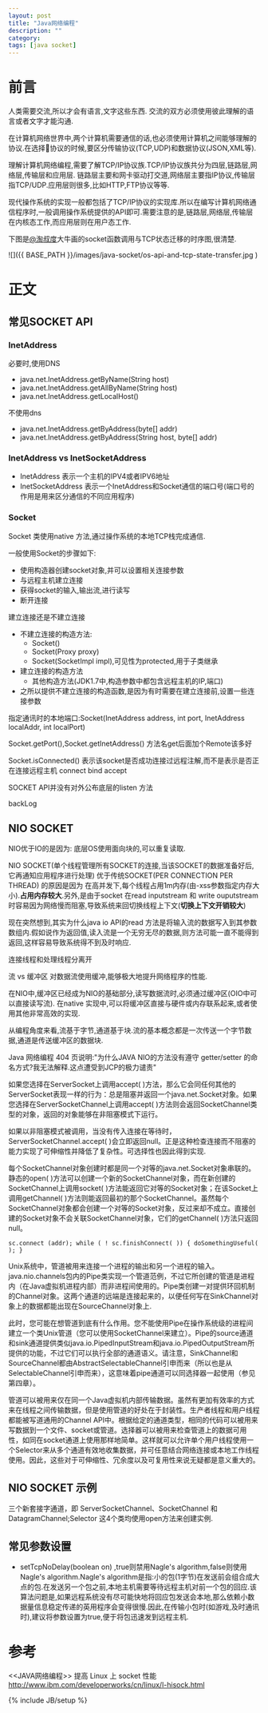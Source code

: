 ```yaml
---
layout: post
title: "Java网络编程"
description: ""
category: 
tags: [java socket]
---
```

# 前言
人类需要交流,所以才会有语言,文字这些东西. 交流的双方必须使用彼此理解的语言或者文字才能沟通.

在计算机网络世界中,两个计算机需要通信的话,也必须使用计算机之间能够理解的协议.在选择协议的时候,要区分传输协议(TCP,UDP)和数据协议(JSON,XML等).

理解计算机网络编程,需要了解TCP/IP协议族.TCP/IP协议族共分为四层,链路层,网络层,传输层和应用层. 链路层主要和网卡驱动打交道,网络层主要指IP协议,传输层指TCP/UDP.应用层则很多,比如HTTP,FTP协议等等.

现代操作系统的实现一般都包括了TCP/IP协议的实现库.所以在编写计算机网络通信程序时,一般调用操作系统提供的API即可.需要注意的是,链路层,网络层,传输层在内核态工作,而应用层则在用户态工作.

下图是[@淘叔度](http://weibo.com/1804559491/A9VajwP07)大牛画的socket函数调用与TCP状态迁移的时序图,很清楚.


![]({{ BASE_PATH }}/images/java-socket/os-api-and-tcp-state-transfer.jpg )	

# 正文
## 常见SOCKET API
### InetAddress
必要时,使用DNS

* java.net.InetAddress.getByName(String host)
* java.net.InetAddress.getAllByName(String host) 
* java.net.InetAddress.getLocalHost() 

不使用dns

* java.net.InetAddress.getByAddress(byte[] addr)
* java.net.InetAddress.getByAddress(String host, byte[] addr) 

### InetAddress vs InetSocketAddress

* InetAddress 表示一个主机的IPV4或者IPV6地址
* InetSocketAddress 表示一个InetAddress和Socket通信的端口号(端口号的作用是用来区分通信的不同应用程序)

### Socket
Socket 类使用native 方法,通过操作系统的本地TCP栈完成通信.

一般使用Socket的步骤如下:

* 使用构造器创建socket对象,并可以设置相关连接参数
* 与远程主机建立连接
* 获得socket的输入,输出流,进行读写
* 断开连接

建立连接还是不建立连接 

* 不建立连接的构造方法: 
  *  Socket()
  *  Socket(Proxy proxy)
  *	 Socket(SocketImpl impl),可见性为protected,用于子类继承
* 建立连接的构造方法
  *  其他构造方法(JDK1.7中,构造参数中都包含远程主机的IP,端口)
* 之所以提供不建立连接的构造函数,是因为有时需要在建立连接前,设置一些连接参数	

指定通讯时的本地端口:Socket(InetAddress address, int port, InetAddress localAddr, int localPort)  

Socket.getPort(),Socket.getInetAddress() 方法名get后面加个Remote该多好

Socket.isConnected() 表示该socket是否成功连接过远程注解,而不是表示是否正在连接远程主机 
connect
bind
accept

SOCKET API并没有对外公布底层的listen 方法 

backLog

## NIO SOCKET
NIO优于IO的是因为: 底层OS使用面向块的,可以重复读取.

NIO SOCKET(单个线程管理所有SOCKET的连接,当该SOCKET的数据准备好后,它再通知应用程序进行处理) 优于传统SOCKET(PER CONNECTION PER THREAD) 的原因是因为 在高并发下,每个线程占用1m内存(由-xss参数指定内存大小).**占用内存较大**.另外,是由于socket 在read inputstream 和 write ouputstream时容易因为网络慢而阻塞,导致系统来回切换线程上下文(**切换上下文开销较大**)

现在突然想到,其实为什么java io API的read 方法是将输入流的数据写入到其参数数组内.假如说作为返回值,读入流是一个无穷无尽的数据,则方法可能一直不能得到返回,这样容易导致系统得不到及时响应.


连接线程和处理线程分离开

流 vs 缓冲区 
对数据流使用缓冲,能够极大地提升网络程序的性能.

在NIO中,缓冲区已经成为NIO的基础部分,读写数据流时,必须通过缓冲区(OIO中可以直接读写流). 在native 实现中,可以将缓冲区直接与硬件或内存联系起来,或者使用其他非常高效的实现.

从编程角度来看,流基于字节,通道基于块.流的基本概念都是一次传送一个字节数据,通道是传送缓冲区的数据块.

Java 网络编程 404 页说明:"为什么JAVA NIO的方法没有遵守 getter/setter 的命名方式?我无法解释.这点遭受到JCP的极力谴责"

如果您选择在ServerSocket上调用accept( )方法，那么它会同任何其他的ServerSocket表现一样的行为：总是阻塞并返回一个java.net.Socket对象。如果您选择在ServerSocketChannel上调用accept( )方法则会返回SocketChannel类型的对象，返回的对象能够在非阻塞模式下运行。

如果以非阻塞模式被调用，当没有传入连接在等待时，ServerSocketChannel.accept( )会立即返回null。正是这种检查连接而不阻塞的能力实现了可伸缩性并降低了复杂性。可选择性也因此得到实现.

每个SocketChannel对象创建时都是同一个对等的java.net.Socket对象串联的。静态的open( )方法可以创建一个新的SocketChannel对象，而在新创建的SocketChannel上调用socket( )方法能返回它对等的Socket对象；在该Socket上调用getChannel( )方法则能返回最初的那个SocketChannel。虽然每个SocketChannel对象都会创建一个对等的Socket对象，反过来却不成立。直接创建的Socket对象不会关联SocketChannel对象，它们的getChannel( )方法只返回null。
 
 `sc.connect (addr); while ( ! sc.finishConnect( )) { doSomethingUseful( ); }`
 
 Unix系统中，管道被用来连接一个进程的输出和另一个进程的输入。java.nio.channels包内的Pipe类实现一个管道范例，不过它所创建的管道是进程内（在Java虚拟机进程内部）而非进程间使用的。Pipe类创建一对提供环回机制的Channel对象。这两个通道的远端是连接起来的，以便任何写在SinkChannel对象上的数据都能出现在SourceChannel对象上.
 
 此时，您可能在想管道到底有什么作用。您不能使用Pipe在操作系统级的进程间建立一个类Unix管道（您可以使用SocketChannel来建立）。Pipe的source通道和sink通道提供类似java.io.PipedInputStream和java.io.PipedOutputStream所提供的功能，不过它们可以执行全部的通道语义。请注意，SinkChannel和SourceChannel都由AbstractSelectableChannel引申而来（所以也是从SelectableChannel引申而来），这意味着pipe通道可以同选择器一起使用（参见第四章）。
 
 管道可以被用来仅在同一个Java虚拟机内部传输数据。虽然有更加有效率的方式来在线程之间传输数据，但是使用管道的好处在于封装性。生产者线程和用户线程都能被写道通用的Channel API中。根据给定的通道类型，相同的代码可以被用来写数据到一个文件、socket或管道。选择器可以被用来检查管道上的数据可用性，如同在socket通道上使用那样地简单。这样就可以允许单个用户线程使用一个Selector来从多个通道有效地收集数据，并可任意结合网络连接或本地工作线程使用。因此，这些对于可伸缩性、冗余度以及可复用性来说无疑都是意义重大的。



## NIO SOCKET 示例

三个新套接字通道，即 ServerSocketChannel、SocketChannel 和 DatagramChannel;Selector 这4个类均使用open方法来创建实例.

## 常见参数设置 

*  setTcpNoDelay(boolean on)  ,true则禁用Nagle's algorithm,false则使用Nagle's algorithm.Nagle's algorithm是指:小的包(1字节)在发送前会组合成大点的包.在发送另一个包之前,本地主机需要等待远程主机对前一个包的回应.该算法问题是,如果远程系统没有尽可能快地将回应包发送会本地,那么依赖小数据量信息稳定传递的英用程序会变得很慢.因此,在传输小包时(如游戏,及时通讯时),建议将参数设置为true,便于将包迅速发到远程主机.

# 参考
<<JAVA网络编程>>
提高 Linux 上 socket 性能 http://www.ibm.com/developerworks/cn/linux/l-hisock.html

{% include JB/setup %}

